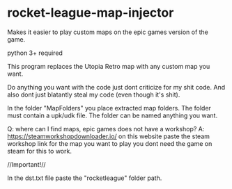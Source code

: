 # rocket-league-map-injector
Makes it easier to play custom maps on the epic games version of the game. 

python 3+ required

This program replaces the Utopia Retro map with any custom map you want.

Do anything you want with the code just dont criticize for my shit code. And also dont just blatantly steal my code (even though it's shit).

In the folder "MapFolders" you place extracted map folders.
The folder must contain a upk/udk file.
The folder can be named anything you want.

Q: where can I find maps, epic games does not have a workshop?
A: https://steamworkshopdownloader.io/ on this website paste the steam workshop link for the map you want to play you dont need the game on steam for this to work.

\/\/Important!\/\/

In the dst.txt file paste the "rocketleague" folder
path.

